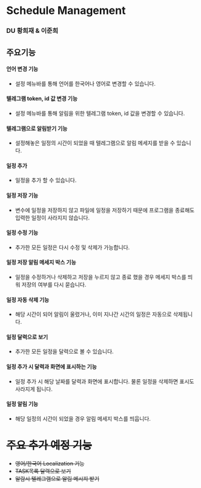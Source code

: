 
# Schedule Management

### DU 황희재 & 이준희

## 주요기능

#### 언어 변경 기능
- 설정 메뉴바를 통해 언어를 한국어나 영어로 변경할 수 있습니다.

#### 텔레그램 token, id 값 변경 기능
- 설정 메뉴바를 통해 알림을 위한 텔레그램 token, id 값을 변경할 수 있습니다.

#### 텔레그램으로 알림받기 기능
- 설정해놓은 일정의 시간이 되었을 때 텔레그램으로 알림 메세지를 받을 수 있습니다.

#### 일정 추가
- 일정을 추가 할 수 있습니다.

#### 일정 저장 기능
- 변수에 일정을 저장하지 않고 파일에 일정을 저장하기 때문에 프로그램을 종료해도 입력한 일정이 사라지지 않습니다.

#### 일정 수정 기능
- 추가한 모든 일정은 다시 수정 및 삭제가 가능합니다.

#### 일정 저장 알림 메세지 박스 기능
- 일정을 수정하거나 삭제하고 저장을 누르지 않고 종료 했을 경우 메세지 박스를 띄워 저장의 여부를 다시 묻습니다.

#### 일정 자동 삭제 기능
- 해당 시간이 되어 알림이 울렸거나, 이미 지나간 시간의 일정은 자동으로 삭제됩니다.

#### 일정 달력으로 보기
- 추가한 모든 일정을 달력으로 볼 수 있습니다.

#### 일정 추가 시 달력과 화면에 표시하는 기능
- 일정 추가 시 해당 날짜를 달력과 화면에 표시합니다. 물론 일정을 삭제하면 표시도 사라지게 됩니다.

#### 일정 알림 기능
- 해당 일정의 시간이 되었을 경우 알림 메세지 박스를 띄웁니다.

 
# ~~주요 추가 예정 기능~~
- ~~영어/한국어 Localization 기능~~
- ~~TASK목록 달력으로 보기~~
- ~~알람시 텔레그램으로 알림 메시지 받기~~
